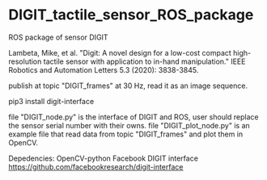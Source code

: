 # DIGIT_tactile_sensor_ROS_package

ROS package of sensor DIGIT

Lambeta, Mike, et al. "Digit: A novel design for a low-cost compact high-resolution tactile sensor with application to in-hand manipulation." IEEE Robotics and Automation Letters 5.3 (2020): 3838-3845.

publish at topic "DIGIT_frames" at 30 Hz, read it as an image sequence.

pip3 install digit-interface

file "DIGIT_node.py" is the interface of DIGIT and ROS, user should replace the sensor serial number with their owns. file "DIGIT_plot_node.py" is an example file that read data from topic "DIGIT_frames" and plot them in OpenCV.

Depedencies:
OpenCV-python
Facebook DIGIT interface
https://github.com/facebookresearch/digit-interface
